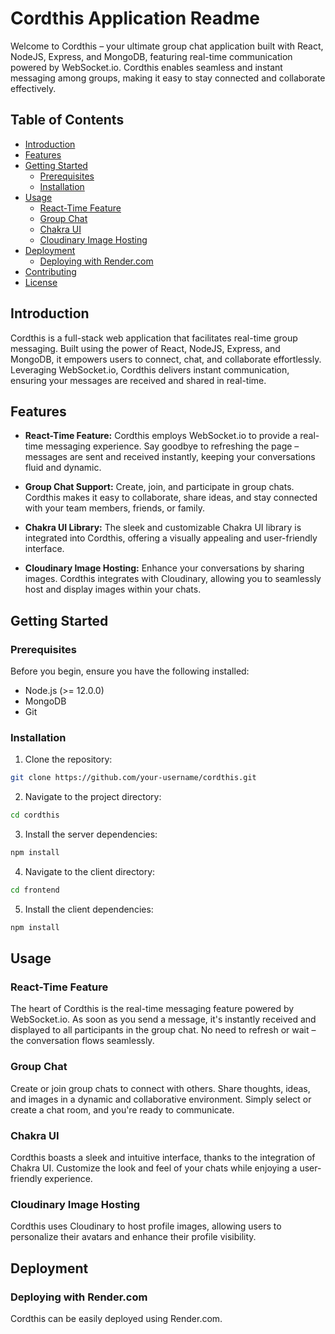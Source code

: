# Cordthis Application Readme

Welcome to Cordthis – your ultimate group chat application built with React, NodeJS, Express, and MongoDB, featuring real-time communication powered by WebSocket.io. Cordthis enables seamless and instant messaging among groups, making it easy to stay connected and collaborate effectively.

## Table of Contents

- [Introduction](#introduction)
- [Features](#features)
- [Getting Started](#getting-started)
  - [Prerequisites](#prerequisites)
  - [Installation](#installation)
- [Usage](#usage)
  - [React-Time Feature](#react-time-feature)
  - [Group Chat](#group-chat)
  - [Chakra UI](#chakra-ui)
  - [Cloudinary Image Hosting](#cloudinary-image-hosting)
- [Deployment](#deployment)
  - [Deploying with Render.com](#deploying-with-rendercom)
- [Contributing](#contributing)
- [License](#license)

## Introduction

Cordthis is a full-stack web application that facilitates real-time group messaging. Built using the power of React, NodeJS, Express, and MongoDB, it empowers users to connect, chat, and collaborate effortlessly. Leveraging WebSocket.io, Cordthis delivers instant communication, ensuring your messages are received and shared in real-time.

## Features

- **React-Time Feature:** Cordthis employs WebSocket.io to provide a real-time messaging experience. Say goodbye to refreshing the page – messages are sent and received instantly, keeping your conversations fluid and dynamic.

- **Group Chat Support:** Create, join, and participate in group chats. Cordthis makes it easy to collaborate, share ideas, and stay connected with your team members, friends, or family.

- **Chakra UI Library:** The sleek and customizable Chakra UI library is integrated into Cordthis, offering a visually appealing and user-friendly interface.

- **Cloudinary Image Hosting:** Enhance your conversations by sharing images. Cordthis integrates with Cloudinary, allowing you to seamlessly host and display images within your chats.

## Getting Started

### Prerequisites

Before you begin, ensure you have the following installed:

- Node.js (>= 12.0.0)
- MongoDB
- Git

### Installation

1. Clone the repository:

```bash
git clone https://github.com/your-username/cordthis.git
```

2. Navigate to the project directory:

```bash
cd cordthis
```

3. Install the server dependencies:

```bash
npm install
```

4. Navigate to the client directory:

```bash
cd frontend
```

5. Install the client dependencies:

```bash
npm install
```

## Usage

### React-Time Feature

The heart of Cordthis is the real-time messaging feature powered by WebSocket.io. As soon as you send a message, it's instantly received and displayed to all participants in the group chat. No need to refresh or wait – the conversation flows seamlessly.

### Group Chat

Create or join group chats to connect with others. Share thoughts, ideas, and images in a dynamic and collaborative environment. Simply select or create a chat room, and you're ready to communicate.

### Chakra UI

Cordthis boasts a sleek and intuitive interface, thanks to the integration of Chakra UI. Customize the look and feel of your chats while enjoying a user-friendly experience.

### Cloudinary Image Hosting

Cordthis uses Cloudinary to host profile images, allowing users to personalize their avatars and enhance their profile visibility.

## Deployment

### Deploying with Render.com

Cordthis can be easily deployed using Render.com. 
